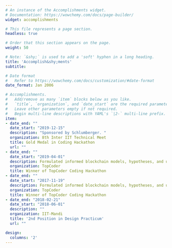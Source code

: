 ```yaml
---
# An instance of the Accomplishments widget.
# Documentation: https://wowchemy.com/docs/page-builder/
widget: accomplishments

# This file represents a page section.
headless: true

# Order that this section appears on the page.
weight: 50

# Note: `&shy;` is used to add a 'soft' hyphen in a long heading.
title: 'Accomplish&shy;ments'
subtitle:

# Date format
#   Refer to https://wowchemy.com/docs/customization/#date-format
date_format: Jan 2006

# Accomplishments.
#   Add/remove as many `item` blocks below as you like.
#   `title`, `organization`, and `date_start` are the required parameters.
#   Leave other parameters empty if not required.
#   Begin multi-line descriptions with YAML's `|2-` multi-line prefix.
item:
- date_end: ""
  date_start: "2019-12-15"
  description: "Sponsored by Schlumberger. "
  organization: 8th Inter IIT Technical Meet
  title: Gold Medal in Coding Hackathon
  url: ""
- date_end: ""
  date_start: "2019-04-01"
  description: Formulated informed blockchain models, hypotheses, and use cases.
  organization: TopCoder
  title: Winner of TopCoder Coding Hackathon
- date_end: ""
  date_start: "2017-11-19"
  description: Formulated informed blockchain models, hypotheses, and use cases.
  organization: TopCoder
  title: Winner of TopCoder Coding Hackathon
- date_end: "2018-02-21"
  date_start: "2018-06-01"
  description: ""
  organization: IIT-Mandi
  title: '2nd Position in Design Practicum'
  url: ""

design:
  columns: '2' 
---
```

